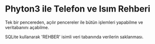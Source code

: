 # Phyton3 ile Telefon ve Isım Rehberi
 Tek bir pencereden, açılır pencereler ile bütün işlemleri yapabilme ve veritabanını açabilme.
 
 SQLite kullanarak 'REHBER' isimli veri tabanında verilerin saklanması.
